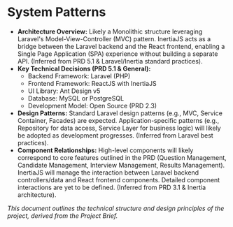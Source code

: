 # System Patterns

*   **Architecture Overview:** Likely a Monolithic structure leveraging Laravel's Model-View-Controller (MVC) pattern. InertiaJS acts as a bridge between the Laravel backend and the React frontend, enabling a Single Page Application (SPA) experience without building a separate API. (Inferred from PRD 5.1 & Laravel/Inertia standard practices).
*   **Key Technical Decisions (PRD 5.1 & General):**
    *   Backend Framework: Laravel (PHP)
    *   Frontend Framework: ReactJS with InertiaJS
    *   UI Library: Ant Design v5
    *   Database: MySQL or PostgreSQL
    *   Development Model: Open Source (PRD 2.3)
*   **Design Patterns:** Standard Laravel design patterns (e.g., MVC, Service Container, Facades) are expected. Application-specific patterns (e.g., Repository for data access, Service Layer for business logic) will likely be adopted as development progresses. (Inferred from Laravel best practices).
*   **Component Relationships:** High-level components will likely correspond to core features outlined in the PRD (Question Management, Candidate Management, Interview Management, Results Management). InertiaJS will manage the interaction between Laravel backend controllers/data and React frontend components. Detailed component interactions are yet to be defined. (Inferred from PRD 3.1 & Inertia architecture).

*This document outlines the technical structure and design principles of the project, derived from the Project Brief.*
